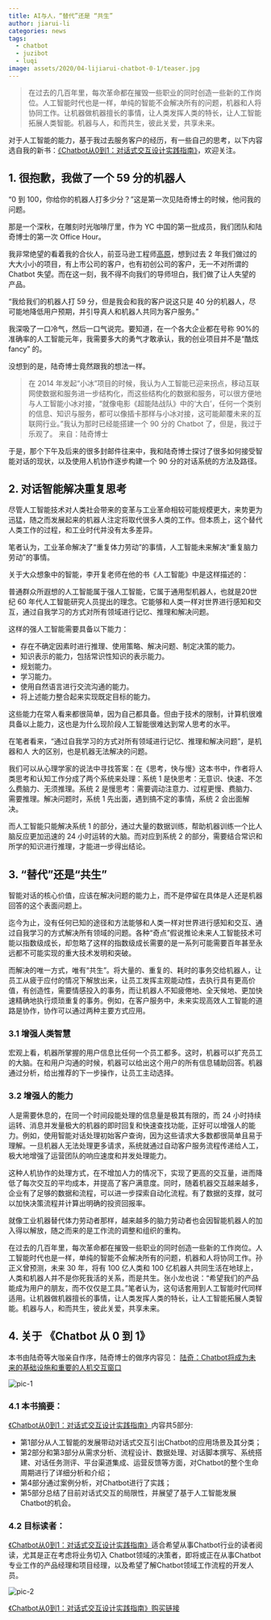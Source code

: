 ```yaml
---
title: AI与人，“替代”还是 “共生”
author: jiarui-li
categories: news
tags:
  - chatbot
  - juzibot
  - luqi
image: assets/2020/04-lijiarui-chatbot-0-1/teaser.jpg
---
```

> 在过去的几百年里，每次革命都在摧毁一些职业的同时创造一些新的工作岗位。人工智能时代也是一样，单纯的智能不会解决所有的问题，机器和人将协同工作。让机器做机器擅长的事情，让人类发挥人类的特长，让人工智能拓展人类智能。机器与人，和而共生，彼此关爱，共享未来。

对于人工智能的能力，基于我过去服务客户的经历，有一些自己的思考，以下内容选自我的新书：[《Chatbot从0到1：对话式交互设计实践指南》](https://item.jd.com/12630213.html)，欢迎关注。

## 1. 很抱歉，我做了一个 59 分的机器人

“0 到 100，你给你的机器人打多少分？”这是第一次见陆奇博士的时候，他问我的问题。

那是一个深秋，在雕刻时光咖啡厅里，作为 YC 中国的第一批成员，我们团队和陆奇博士的第一次 Office Hour。

我非常绝望的看着我的合伙人，前亚马逊工程师[高原](https://pre-angel.com/peoples/yuan-gao/)，想到过去 2 年我们做过的大大小小的项目，有上市公司的客户，也有初创公司的客户，无一不对所谓的 Chatbot 失望。而在这一刻，我不得不向我们的导师坦白，我们做了让人失望的产品。

“我给我们的机器人打 59 分，但是我会和我的客户说这只是 40 分的机器人，尽可能地降低用户预期，并引导真人和机器人共同为客户服务。”

我深吸了一口冷气，然后一口气说完。要知道，在一个各大企业都在号称 90%的准确率的人工智能元年，我需要多大的勇气才敢承认，我的创业项目并不是“酷炫 fancy” 的。

没想到的是，陆奇博士竟然跟我的想法一样。

> 在 2014 年发起“小冰”项目的时候，我认为人工智能已迎来拐点，移动互联网使数据和服务进一步结构化，而这些结构化的数据和服务，可以很方便地与人工智能小冰对接，“就像电影《超能陆战队》中的‘大白’，任何一个类别的信息、知识与服务，都可以像插卡那样与小冰对接，这可能颠覆未来的互联网行业。”我认为那时已经能搭建一个 90 分的 Chatbot 了，但是，我过于乐观了。
> 来自：陆奇博士

于是，那个下午及后来的很多封邮件往来中，我和陆奇博士探讨了很多如何接受智能对话的现状，以及使用人机协作逐步构建一个 90 分的对话系统的方法及路径。

## 2. 对话智能解决重复思考

尽管人工智能技术对人类社会带来的变革与工业革命相较可能规模更大，来势更为迅猛，随之而发展起来的机器人注定将取代很多人类的工作。但本质上，这个替代人类工作的过程，和工业时代并没有太多差异。

笔者认为，工业革命解决了“重复体力劳动”的事情，人工智能未来解决“重复脑力劳动”的事情。

关于大众想象中的智能，李开复老师在他的书《人工智能》中是这样描述的：

普通群众所遐想的人工智能属于强人工智能，它属于通用型机器人，也就是20世纪 60 年代人工智能研究人员提出的理念。它能够和人类一样对世界进行感知和交互，通过自我学习的方式对所有领域进行记忆、推理和解决问题。

这样的强人工智能需要具备以下能力：

- 存在不确定因素时进行推理、使用策略、解决问题、制定决策的能力。
- 知识表示的能力，包括常识性知识的表示能力。
- 规划能力。
- 学习能力。
- 使用自然语言进行交流沟通的能力。
- 将上述能力整合起来实现既定目标的能力。

这些能力在常人看来都很简单，因为自己都具备。但由于技术的限制，计算机很难具备以上能力，这也是为什么现阶段人工智能很难达到常人思考的水平。

在笔者看来，“通过自我学习的方式对所有领域进行记忆、推理和解决问题”，是机器和人 大的区别，也是机器无法解决的问题。

我们可以从心理学家的说法中寻找答案：在《思考，快与慢》这本书中，作者将人类思考和认知工作分成了两个系统来处理：系统 1 是快思考：无意识、快速、不怎么费脑力、无须推理。系统 2 是慢思考：需要调动注意力、过程更慢、费脑力、需要推理。解决问题时，系统 1 先出面，遇到搞不定的事情，系统 2 会出面解决。

而人工智能只能解决系统 1 的部分，通过大量的数据训练，帮助机器训练一个比人脑反应更加迅速的 24 小时运转的大脑。而对应到系统 2 的部分，需要结合常识和所学的知识进行推理，才能进一步得出结论。

## 3. “替代”还是“共生”

智能对话的核心价值，应该在解决问题的能力上，而不是停留在具体是人还是机器回答的这个表面问题上。

迄今为止，没有任何已知的途径和方法能够和人类一样对世界进行感知和交互、通过自我学习的方式解决所有领域的问题。各种“奇点”假说推论未来人工智能技术可能以指数级成长，却忽略了这样的指数级成长需要的是一系列可能需要百年甚至永远都不可能实现的重大技术发明和突破。

而解决的唯一方式，唯有“共生”。将大量的、重复的、耗时的事务交给机器人，让员工从疲于应付的情况下解放出来，让员工发挥主观能动性，去执行具有更高价值，有创造性，需要情感投入的事务，而让机器人不知疲倦地、全天候地、更加快速精确地执行烦琐重复的事务。例如，在客户服务中，未来实现高效人工智能的道路是协作，协作可以通过两种主要方式应用。

### 3.1 增强人类智慧

宏观上看，机器所掌握的用户信息比任何一个员工都多。这时，机器可以扩充员工的大脑。在和用户沟通的时候，机器可以给出这个用户的所有信息辅助回答。机器通过分析，给出推荐的下一步操作，让员工主动选择。

### 3.2 增强人的能力

人是需要休息的，在同一个时间段能处理的信息量是极其有限的，而 24 小时持续运转、消息并发量极大的机器的即时回复和快速查找功能，正好可以增强人的能力。例如，使用智能对话处理初始客户查询，因为这些请求大多数都很简单且易于理解。一旦机器人无法处理更多请求，系统就通过自动客户服务流程传递给人工，极大地增强了运营团队的响应速度和并发处理能力。

这种人机协作的处理方式，在不增加人力的情况下，实现了更高的交互量，进而降低了每次交互的平均成本，并提高了客户满意度。同时，随着机器交互越来越多，企业有了足够的数据和流程，可以进一步探索自动化流程。有了数据的支撑，就可以加快决策流程并计算出明确的投资回报率。

就像工业机器替代体力劳动者那样，越来越多的脑力劳动者也会因智能机器人的加入得以解放，随之而来的是工作流的调整和组织的重构。

在过去的几百年里，每次革命都在摧毁一些职业的同时创造一些新的工作岗位。人工智能时代也是一样，单纯的智能不会解决所有的问题，机器和人将协同工作。孙正义曾预测，未来 30 年，将有 100 亿人类和 100 亿机器人共同生活在地球上，人类和机器人并不是你死我活的关系，而是共生。张小龙也说：“希望我们的产品能成为用户的朋友，而不仅仅是工具。”笔者认为，这句话套用到人工智能时代同样适用。让机器做机器擅长的事情，让人类发挥人类的特长，让人工智能拓展人类智能。机器与人，和而共生，彼此关爱，共享未来。

## 4. 关于 《Chatbot 从 0 到 1》

本书由陆奇等大咖亲自作序，陆奇博士的做序内容见： [陆奇：Chatbot将成为未来的基础设施和重要的人机交互窗口](https://pre-angel.com/juzibot-chatbot-0-1/)

![pic-1](/assets/2020/04-lijiarui-chatbot-0-1/buy-book.png)

### 4.1 本书摘要：

[《Chatbot从0到1：对话式交互设计实践指南》]((https://item.jd.com/12630213.html))内容共5部分:

- 第1部分从人工智能的发展带动对话式交互引出Chatbot的应用场景及其分类；
- 第2部分和第3部分从需求分析、流程设计、数据处理、对话脚本撰写、系统搭建、对话任务测评、平台渠道集成、运营反馈等方面，对Chatbot的整个生命周期进行了详细分析和介绍；
- 第4部分通过案例分析，对Chatbot进行了实践；
- 第5部分总结了目前对话式交互的局限性，并展望了基于人工智能发展Chatbot的机会。

### 4.2 目标读者：

[《Chatbot从0到1：对话式交互设计实践指南》]((https://item.jd.com/12630213.html))适合希望从事Chatbot行业的读者阅读，尤其是正在考虑将业务切入 Chatbot领域的决策者，即将或正在从事Chatbot专业工作的产品经理和项目经理，以及希望了解Chatbot领域工作流程的开发人员。

![pic-2](/assets/2020/04-lijiarui-chatbot-0-1/chatbot-0-1.jpg)

[《Chatbot从0到1：对话式交互设计实践指南》购买链接](https://item.jd.com/12630213.html)
